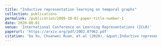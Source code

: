 ```yaml
---
title: "Inductive representation learning on temporal graphs"
collection: publications
permalink: /publication/2009-10-01-paper-title-number-1
date: 2020-08-01
venue: 'International Conference on Learning Representations (ICLR)'
paperurl: 'https://arxiv.org/pdf/2002.07962.pdf'
citation: 'Da Xu, Chuanwei Ruan, et.al (2020). &quot;Inductive representation learning on temporal graphs.&quot; <i> International Conference on Learning Representations (ICLR)</i>.'
---
```

